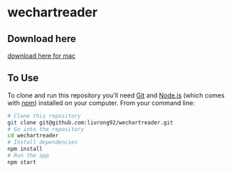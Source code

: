 # wechartreader

## Download here

[download here for mac](https://github.com/liurong92/wechartreader/releases)

## To Use

To clone and run this repository you'll need [Git](https://git-scm.com) and [Node.js](https://nodejs.org/en/download/) (which comes with [npm](http://npmjs.com)) installed on your computer. From your command line:

```bash
# Clone this repository
git clone git@github.com:liurong92/wechartreader.git
# Go into the repository
cd wechartreader
# Install dependencies
npm install
# Run the app
npm start
```
